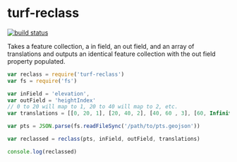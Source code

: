 turf-reclass
============
[![build status](https://secure.travis-ci.org/Turfjs/turf-reclass.png)](http://travis-ci.org/Turfjs/turf-reclass)

Takes a feature collection, a in field, an out field, and an array of translations and outputs an identical feature collection with the out field property populated.

```js
var reclass = require('turf-reclass')
var fs = require('fs')

var inField = 'elevation',
var outField = 'heightIndex'
// 0 to 20 will map to 1, 20 to 40 will map to 2, etc.
var translations = [[0, 20, 1], [20, 40, 2], [40, 60 , 3], [60, Infinity, 4]]

var pts = JSON.parse(fs.readFileSync('/path/to/pts.geojson'))

var reclassed = reclass(pts, inField, outField, translations)

console.log(reclassed)
```